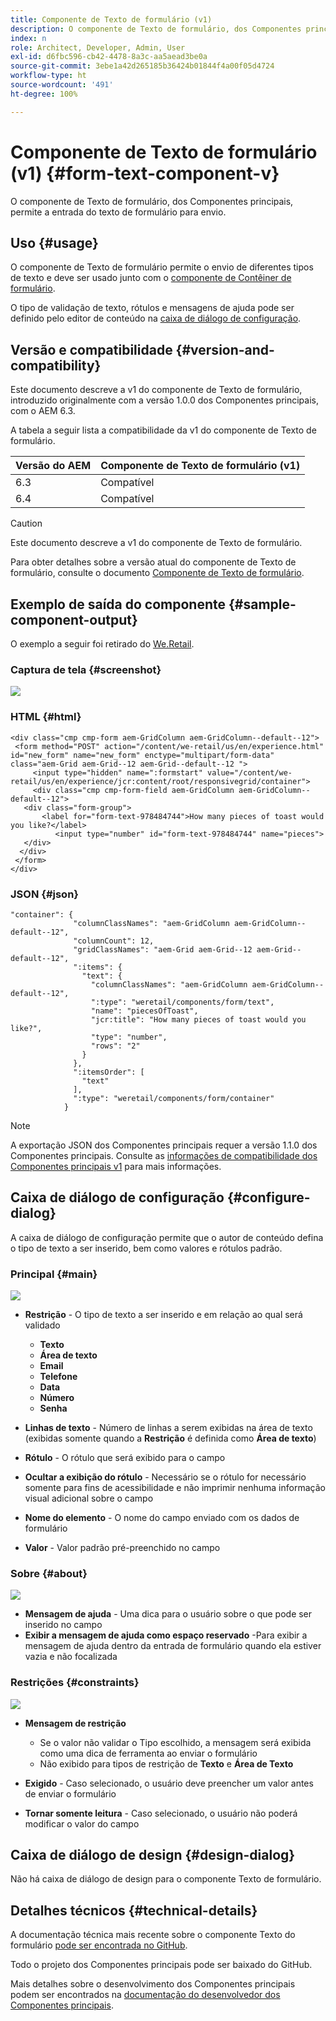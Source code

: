 ```yaml
---
title: Componente de Texto de formulário (v1)
description: O componente de Texto de formulário, dos Componentes principais, permite a entrada do texto de formulário para envio.
index: n
role: Architect, Developer, Admin, User
exl-id: d6fbc596-cb42-4478-8a3c-aa5aead3be0a
source-git-commit: 3ebe1a42d265185b36424b01844f4a00f05d4724
workflow-type: ht
source-wordcount: '491'
ht-degree: 100%

---
```


# Componente de Texto de formulário (v1) {#form-text-component-v}

O componente de Texto de formulário, dos Componentes principais, permite a entrada do texto de formulário para envio.

## Uso {#usage}

O componente de Texto de formulário permite o envio de diferentes tipos de texto e deve ser usado junto com o [componente de Contêiner de formulário](form-container-v1.md).

O tipo de validação de texto, rótulos e mensagens de ajuda pode ser definido pelo editor de conteúdo na [caixa de diálogo de configuração](#configure-dialog).

## Versão e compatibilidade {#version-and-compatibility}

Este documento descreve a v1 do componente de Texto de formulário, introduzido originalmente com a versão 1.0.0 dos Componentes principais, com o AEM 6.3.

A tabela a seguir lista a compatibilidade da v1 do componente de Texto de formulário.

| Versão do AEM | Componente de Texto de formulário (v1) |
|--- |--- |
| 6.3 | Compatível |
| 6.4 | Compatível |

>[!CAUTION]
>
>Este documento descreve a v1 do componente de Texto de formulário.
>
>Para obter detalhes sobre a versão atual do componente de Texto de formulário, consulte o documento [Componente de Texto de formulário](/help/components/forms/form-text.md).

## Exemplo de saída do componente {#sample-component-output}

O exemplo a seguir foi retirado do [We.Retail](https://experienceleague.adobe.com/docs/experience-manager-64/developing/bestpractices/we-retail/we-retail.html?lang=pt-BR).

### Captura de tela {#screenshot}

![](/help/assets/chlimage_1-22.png)

### HTML {#html}

```
<div class="cmp cmp-form aem-GridColumn aem-GridColumn--default--12">
 <form method="POST" action="/content/we-retail/us/en/experience.html" id="new_form" name="new_form" enctype="multipart/form-data" class="aem-Grid aem-Grid--12 aem-Grid--default--12 ">
     <input type="hidden" name=":formstart" value="/content/we-retail/us/en/experience/jcr:content/root/responsivegrid/container">
     <div class="cmp cmp-form-field aem-GridColumn aem-GridColumn--default--12">
   <div class="form-group">
       <label for="form-text-978484744">How many pieces of toast would you like?</label>
          <input type="number" id="form-text-978484744" name="pieces">
   </div>
  </div>
 </form>
</div>
```

### JSON {#json}

```
"container": {
              "columnClassNames": "aem-GridColumn aem-GridColumn--default--12",
              "columnCount": 12,
              "gridClassNames": "aem-Grid aem-Grid--12 aem-Grid--default--12",
              ":items": {
                "text": {
                  "columnClassNames": "aem-GridColumn aem-GridColumn--default--12",
                  ":type": "weretail/components/form/text",
                  "name": "piecesOfToast",
                  "jcr:title": "How many pieces of toast would you like?",
                  "type": "number",
                  "rows": "2"
                }
              },
              ":itemsOrder": [
                "text"
              ],
              ":type": "weretail/components/form/container"
            }
```

>[!NOTE]
>
>A exportação JSON dos Componentes principais requer a versão 1.1.0 dos Componentes principais. Consulte as [informações de compatibilidade dos Componentes principais v1](/help/versions.md) para mais informações.

## Caixa de diálogo de configuração {#configure-dialog}

A caixa de diálogo de configuração permite que o autor de conteúdo defina o tipo de texto a ser inserido, bem como valores e rótulos padrão.

### Principal {#main}

![](/help/assets/chlimage_1-23.png)

* **Restrição** - O tipo de texto a ser inserido e em relação ao qual será validado

   * **Texto**
   * **Área de texto**
   * **Email**
   * **Telefone**
   * **Data**
   * **Número**
   * **Senha**

* **Linhas de texto** - Número de linhas a serem exibidas na área de texto (exibidas somente quando a **Restrição** é definida como **Área de texto**)

* **Rótulo** - O rótulo que será exibido para o campo
* **Ocultar a exibição do rótulo** - Necessário se o rótulo for necessário somente para fins de acessibilidade e não imprimir nenhuma informação visual adicional sobre o campo
* **Nome do elemento** - O nome do campo enviado com os dados de formulário
* **Valor** - Valor padrão pré-preenchido no campo

### Sobre {#about}

![](/help/assets/chlimage_1-24.png)

* **Mensagem de ajuda** - Uma dica para o usuário sobre o que pode ser inserido no campo
* **Exibir a mensagem de ajuda como espaço reservado** -Para exibir a mensagem de ajuda dentro da entrada de formulário quando ela estiver vazia e não focalizada

### Restrições {#constraints}

![](/help/assets/chlimage_1-25.png)

* **Mensagem de restrição**

   * Se o valor não validar o Tipo escolhido, a mensagem será exibida como uma dica de ferramenta ao enviar o formulário
   * Não exibido para tipos de restrição de **Texto** e **Área de Texto**

* **Exigido** - Caso selecionado, o usuário deve preencher um valor antes de enviar o formulário
* **Tornar somente leitura** - Caso selecionado, o usuário não poderá modificar o valor do campo

## Caixa de diálogo de design {#design-dialog}

Não há caixa de diálogo de design para o componente Texto de formulário.

## Detalhes técnicos {#technical-details}

A documentação técnica mais recente sobre o componente Texto do formulário [pode ser encontrada no GitHub](https://github.com/adobe/aem-core-wcm-components/tree/master/content/src/content/jcr_root/apps/core/wcm/components/form/text/v1/text).

Todo o projeto dos Componentes principais pode ser baixado do GitHub.

Mais detalhes sobre o desenvolvimento dos Componentes principais podem ser encontrados na [documentação do desenvolvedor dos Componentes principais](/help/developing/overview.md).
